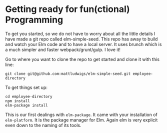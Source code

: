 # Getting ready for fun(ctional) Programming

To get you started, so we do not have to worry about all the little details I have made a git repo called elm-simple-seed. This repo has away to build and watch your Elm code and to have a local server. It uses brunch which is a much simpler and faster webpack/grunt/gulp. I love it!

Go to where you want to clone the repo to get started and clone it with this line:

```
git clone git@github.com:mattludwigs/elm-simple-seed.git employee-directory
```

To get things set up:

```
cd employee-directory
npm install
elm-package install
```

This is our first dealings with `elm-package`. It came with your installation of `elm-platform`. It is the package manager for Elm. Again elm is very explicit even down to the naming of its tools.

